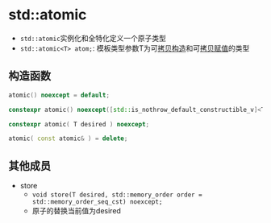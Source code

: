 # std::atomic

- `std::atomic`实例化和全特化定义一个原子类型
- `std::atomic<T> atom;`: 模板类型参数T为可[拷贝构造](c++-copy-constructor.md)和可[拷贝赋值](拷贝赋值运算符.md)的类型

## 构造函数

```c++
atomic() noexcept = default;

constexpr atomic() noexcept([std::is_nothrow_default_constructible_v]<T>);

constexpr atomic( T desired ) noexcept;

atomic( const atomic& ) = delete;
```

## 其他成员

- store
  - `void store(T desired, std::memory_order order = std::memory_order_seq_cst) noexcept;`
  - 原子的替换当前值为desired